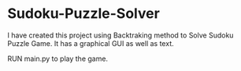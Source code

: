 # Sudoku-Puzzle-Solver
I have created this project using Backtraking method to Solve Sudoku Puzzle Game.
It has a graphical GUI as well as text.

RUN main.py to play the game.
